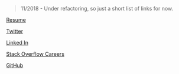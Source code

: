 <link href="//maxcdn.bootstrapcdn.com/font-awesome/4.7.0/css/font-awesome.min.css" rel="stylesheet">

> 11/2018 - Under refactoring, so just a short list of links for now.

[Resume](GeoffCoxResume.md)

[Twitter](https://twitter.com/geoffcoxlive)

[Linked In](http://www.linkedin.com/in/geoffcoxlive/)

[Stack Overflow Careers](http://careers.stackoverflow.com/geoffcox)

[GitHub](https://github.com/geoffcox)
